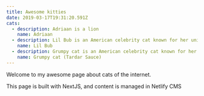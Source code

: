```yaml
---
title: Awesome kitties
date: 2019-03-17T19:31:20.591Z
cats:
  - description: Adriaan is a lion
    name: Adriaan
  - description: Lil Bub is an American celebrity cat known for her unique appearance.
    name: Lil Bub
  - description: Grumpy cat is an American celebrity cat known for her grumpy appearance.
    name: Grumpy cat (Tardar Sauce)
---
```

Welcome to my awesome page about cats of the internet.

This page is built with NextJS, and content is managed in Netlify CMS
